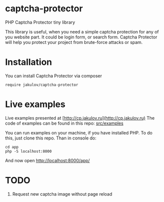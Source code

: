 # captcha-protector
PHP Captcha Protector tiny library

This library is useful, when you need a simple captcha protection for any of you website part. It could be login form, or search form.
Captcha Protector will help you protect your project from brute-force attacks or spam.

# Installation
You can install Captcha Protector via composer

    require jakulov/captcha-protector

# Live examples
Live examples presented at [http://cp.jakulov.ru](http://cp.jakulov.ru)
The code of examples can be found in this repo: [src/examples](https://github.com/jakulov/captcha-protector/tree/master/src/examples)

You can run examples on your machine, if you have installed PHP.
To do this, just clone this repo. Than in console do:

    cd app
    php -S localhost:8000

And now open [http://localhost:8000/app/](http://localhost:8000/app/)

# TODO
1. Request new captcha image without page reload
